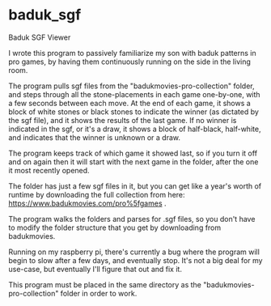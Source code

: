 # baduk_sgf
Baduk SGF Viewer

I wrote this program to passively familiarize my son with baduk patterns in pro games, by having them continuously running on the side in the living room. 

The program pulls sgf files from the "badukmovies-pro-collection" folder, and steps through all the stone-placements in each game one-by-one, with a few seconds between each move. At the end of each game, it shows a block of white stones or black stones to indicate the winner (as dictated by the sgf file), and it shows the results of the last game. If no winner is indicated in the sgf, or it's a draw, it shows a block of half-black, half-white, and indicates that the winner is unknown or a draw.

The program keeps track of which game it showed last, so if you turn it off and on again then it will start with the next game in the folder, after the one it most recently opened.

The folder has just a few sgf files in it, but you can get like a year's worth of runtime by downloading the full collection from here: https://www.badukmovies.com/pro%5fgames .

The program walks the folders and parses for .sgf files, so you don't have to modify the folder structure that you get by downloading from badukmovies.

Running on my raspberry pi, there's currently a bug where the program will begin to slow after a few days, and eventually stop. It's not a big deal for my use-case, but eventually I'll figure that out and fix it.

This program must be placed in the same directory as the "badukmovies-pro-collection" folder in order to work.
